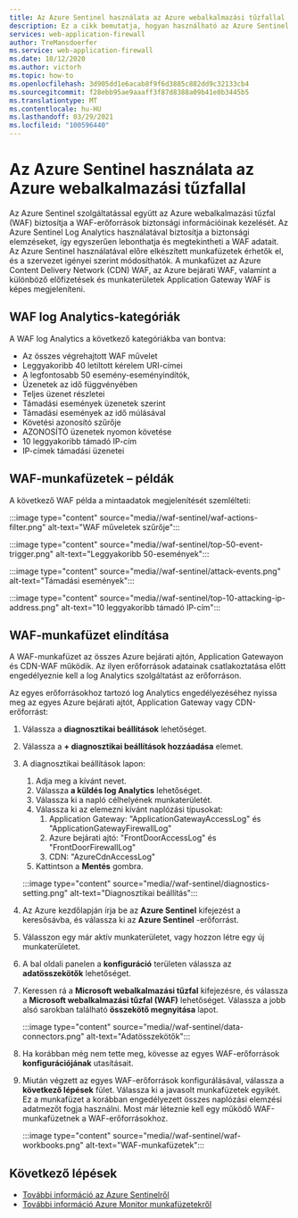 ```yaml
---
title: Az Azure Sentinel használata az Azure webalkalmazási tűzfallal
description: Ez a cikk bemutatja, hogyan használható az Azure Sentinel az Azure Web Application Firewall (WAF) használatával
services: web-application-firewall
author: TreMansdoerfer
ms.service: web-application-firewall
ms.date: 10/12/2020
ms.author: victorh
ms.topic: how-to
ms.openlocfilehash: 3d905dd1e6acab8f9f6d3885c882dd9c32133cb4
ms.sourcegitcommit: f28ebb95ae9aaaff3f87d8388a09b41e0b3445b5
ms.translationtype: MT
ms.contentlocale: hu-HU
ms.lasthandoff: 03/29/2021
ms.locfileid: "100596440"
---
```

# <a name="using-azure-sentinel-with-azure-web-application-firewall"></a>Az Azure Sentinel használata az Azure webalkalmazási tűzfallal

Az Azure Sentinel szolgáltatással együtt az Azure webalkalmazási tűzfal (WAF) biztosítja a WAF-erőforrások biztonsági információinak kezelését. Az Azure Sentinel Log Analytics használatával biztosítja a biztonsági elemzéseket, így egyszerűen lebonthatja és megtekintheti a WAF adatait. Az Azure Sentinel használatával előre elkészített munkafüzetek érhetők el, és a szervezet igényei szerint módosíthatók. A munkafüzet az Azure Content Delivery Network (CDN) WAF, az Azure bejárati WAF, valamint a különböző előfizetések és munkaterületek Application Gateway WAF is képes megjeleníteni.

## <a name="waf-log-analytics-categories"></a>WAF log Analytics-kategóriák

A WAF log Analytics a következő kategóriákba van bontva:  

- Az összes végrehajtott WAF művelet 
- Leggyakoribb 40 letiltott kérelem URI-címei 
- A legfontosabb 50 esemény-eseményindítók,  
- Üzenetek az idő függvényében 
- Teljes üzenet részletei 
- Támadási események üzenetek szerint  
- Támadási események az idő múlásával 
- Követési azonosító szűrője 
- AZONOSÍTÓ üzenetek nyomon követése 
- 10 leggyakoribb támadó IP-cím 
- IP-címek támadási üzenetei 

## <a name="waf-workbook-examples"></a>WAF-munkafüzetek – példák

A következő WAF példa a mintaadatok megjelenítését szemlélteti:

:::image type="content" source="media//waf-sentinel/waf-actions-filter.png" alt-text="WAF műveletek szűrője":::

:::image type="content" source="media//waf-sentinel/top-50-event-trigger.png" alt-text="Leggyakoribb 50-események":::

:::image type="content" source="media//waf-sentinel/attack-events.png" alt-text="Támadási események":::

:::image type="content" source="media//waf-sentinel/top-10-attacking-ip-address.png" alt-text="10 leggyakoribb támadó IP-cím":::

## <a name="launch-a-waf-workbook"></a>WAF-munkafüzet elindítása

A WAF-munkafüzet az összes Azure bejárati ajtón, Application Gatewayon és CDN-WAF működik. Az ilyen erőforrások adatainak csatlakoztatása előtt engedélyeznie kell a log Analytics szolgáltatást az erőforráson. 

Az egyes erőforrásokhoz tartozó log Analytics engedélyezéséhez nyissa meg az egyes Azure bejárati ajtót, Application Gateway vagy CDN-erőforrást:

1. Válassza a **diagnosztikai beállítások** lehetőséget.
2. Válassza a **+ diagnosztikai beállítások hozzáadása** elemet. 
3. A diagnosztikai beállítások lapon:
   1. Adja meg a kívánt nevet. 
   1. Válassza **a küldés log Analytics** lehetőséget. 
   1. Válassza ki a napló célhelyének munkaterületét. 
   1. Válassza ki az elemezni kívánt naplózási típusokat:
      1. Application Gateway: "ApplicationGatewayAccessLog" és "ApplicationGatewayFirewallLog"
      1. Azure bejárati ajtó: "FrontDoorAccessLog" és "FrontDoorFirewallLog"
      1. CDN: "AzureCdnAccessLog"
   1. Kattintson a **Mentés** gombra.

   :::image type="content" source="media//waf-sentinel/diagnostics-setting.png" alt-text="Diagnosztikai beállítás":::

4. Az Azure kezdőlapján írja be az **Azure Sentinel** kifejezést a keresősávba, és válassza ki az **Azure Sentinel** -erőforrást. 
2. Válasszon egy már aktív munkaterületet, vagy hozzon létre egy új munkaterületet. 
3. A bal oldali panelen a **konfiguráció** területen válassza az **adatösszekötők** lehetőséget.
4. Keressen rá a **Microsoft webalkalmazási tűzfal** kifejezésre, és válassza a **Microsoft webalkalmazási tűzfal (WAF)** lehetőséget. Válassza a jobb alsó sarokban található **összekötő megnyitása** lapot.

   :::image type="content" source="media//waf-sentinel/data-connectors.png" alt-text="Adatösszekötők":::

8. Ha korábban még nem tette meg, kövesse az egyes WAF-erőforrások **konfigurációjának** utasításait.
6. Miután végzett az egyes WAF-erőforrások konfigurálásával, válassza a **következő lépések** fület. Válassza ki a javasolt munkafüzetek egyikét. Ez a munkafüzet a korábban engedélyezett összes naplózási elemzési adatmezőt fogja használni. Most már léteznie kell egy működő WAF-munkafüzetnek a WAF-erőforrásokhoz.

   :::image type="content" source="media//waf-sentinel/waf-workbooks.png" alt-text="WAF-munkafüzetek":::


## <a name="next-steps"></a>Következő lépések

- [További információ az Azure Sentinelről](../sentinel/overview.md)
- [További információ Azure Monitor munkafüzetekről](../azure-monitor/visualize/workbooks-overview.md)
